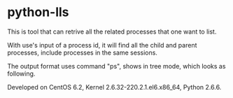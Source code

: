 # python-lls

This is tool that can retrive all the related processes that one want to list.

With use's input of a process id, it will find all the child and parent processes, include processes in the same sessions.

The output format uses command "ps", shows in tree mode, which looks as following.



Developed on CentOS 6.2, Kernel 2.6.32-220.2.1.el6.x86_64, Python 2.6.6.
